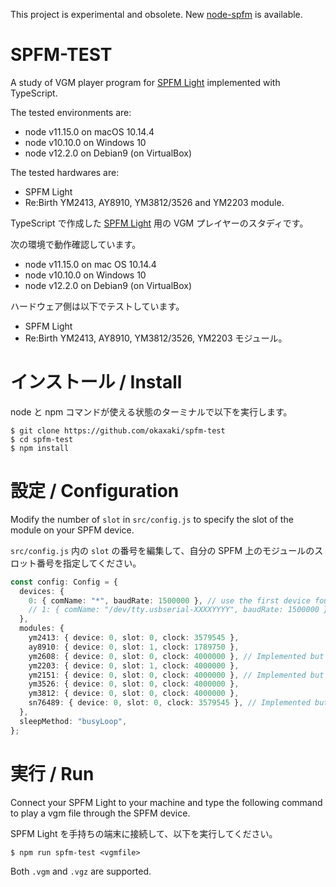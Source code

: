 This project is experimental and obsolete. New [node-spfm](https://github.com/digital-sound-antiques/node-spfm) is available.

# SPFM-TEST

A study of VGM player program for [SPFM Light] implemented with TypeScript.

[SPFM Light]: http://www.pyonpyon.jp/~gasshi/fm/spfmlight.html

The tested environments are:
- node v11.15.0 on macOS 10.14.4
- node v10.10.0 on Windows 10
- node v12.2.0 on Debian9 (on VirtualBox)

The tested hardwares are:
- SPFM Light
- Re:Birth YM2413, AY8910, YM3812/3526 and YM2203 module.

TypeScript で作成した [SPFM Light] 用の VGM プレイヤーのスタディです。

次の環境で動作確認しています。

- node v11.15.0 on mac OS 10.14.4
- node v10.10.0 on Windows 10
- node v12.2.0 on Debian9 (on VirtualBox)

ハードウェア側は以下でテストしています。

- SPFM Light
- Re:Birth YM2413, AY8910, YM3812/3526, YM2203 モジュール。

# インストール / Install

node と npm コマンドが使える状態のターミナルで以下を実行します。

```
$ git clone https://github.com/okaxaki/spfm-test
$ cd spfm-test
$ npm install
```

# 設定 / Configuration

Modify the number of `slot` in `src/config.js` to specify the slot of the module on your SPFM device.

`src/config.js` 内の `slot` の番号を編集して、自分の SPFM 上のモジュールのスロット番号を指定してください。

```typescript
const config: Config = {
  devices: {
    0: { comName: "*", baudRate: 1500000 }, // use the first device found
    // 1: { comName: "/dev/tty.usbserial-XXXXYYYY", baudRate: 1500000 },
  },
  modules: {
    ym2413: { device: 0, slot: 0, clock: 3579545 },
    ay8910: { device: 0, slot: 1, clock: 1789750 },
    ym2608: { device: 0, slot: 0, clock: 4000000 }, // Implemented but not tested!
    ym2203: { device: 0, slot: 1, clock: 4000000 },
    ym2151: { device: 0, slot: 0, clock: 4000000 }, // Implemented but not tested!
    ym3526: { device: 0, slot: 0, clock: 4000000 },
    ym3812: { device: 0, slot: 0, clock: 4000000 },
    sn76489: { device: 0, slot: 0, clock: 3579545 }, // Implemented but not tested!
  },
  sleepMethod: "busyLoop",
};
```

# 実行 / Run

Connect your SPFM Light to your machine and type the following command to play a vgm file through the SPFM device.

SPFM Light を手持ちの端末に接続して、以下を実行してください。

```
$ npm run spfm-test <vgmfile>
```

Both `.vgm` and `.vgz` are supported.
